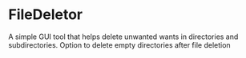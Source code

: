 # FileDeletor
A simple GUI tool that helps delete unwanted wants in directories and subdirectories.
Option to delete empty directories after file deletion
